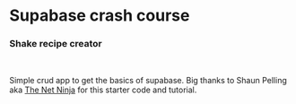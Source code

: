 # Supabase crash course

### Shake recipe creator 
<br>

Simple crud app to get the basics of supabase. Big thanks to Shaun Pelling aka [The Net Ninja](https://www.youtube.com/c/TheNetNinja) for this starter code and tutorial.
